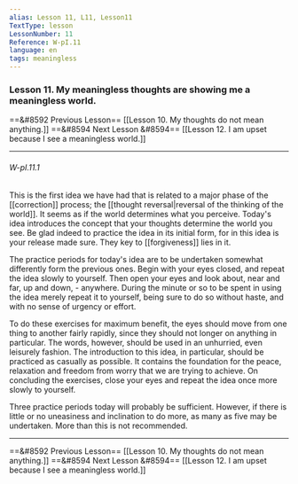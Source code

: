 ```yaml
---
alias: Lesson 11, L11, Lesson11
TextType: lesson
LessonNumber: 11
Reference: W-pI.11
language: en
tags: meaningless
---
```


### Lesson 11. My meaningless thoughts are showing me a meaningless world.


==&#8592 Previous Lesson== [[Lesson 10. My thoughts do not mean anything.]]
==&#8594 Next Lesson &#8594== [[Lesson 12. I am upset because I see a meaningless world.]]
***

###### W-pI.11.1
This is the first idea we have had that is related to a major phase of the [[correction]] process; the [[thought reversal|reversal of the thinking of the world]]. It seems as if the world determines what you perceive. Today's idea introduces the concept that your thoughts determine the world you see. Be glad indeed to practice the idea in its initial form, for in this idea is your release made sure. They key to [[forgiveness]] lies in it.

The practice periods for today's idea are to be undertaken somewhat differently form the previous ones. Begin with your eyes closed, and repeat the idea slowly to yourself. Then open your eyes and look about, near and far, up and down, - anywhere. During the minute or so to be spent in using the idea merely repeat it to yourself, being sure to do so without haste, and with no sense of urgency or effort.

To do these exercises for maximum benefit, the eyes should move from one thing to another fairly rapidly, since they should not longer on anything in particular. The words, however, should be used in an unhurried, even leisurely fashion. The introduction to this idea, in particular, should be practiced as casually as possible. It contains the foundation for the peace, relaxation and freedom from worry that we are trying to achieve. On concluding the exercises, close your eyes and repeat the idea once more slowly to yourself.

Three practice periods today will probably be sufficient. However, if there is little or no uneasiness and inclination to do more, as many as five may be undertaken. More than this is not recommended.
***

==&#8592 Previous Lesson== [[Lesson 10. My thoughts do not mean anything.]]
==&#8594 Next Lesson &#8594== [[Lesson 12. I am upset because I see a meaningless world.]]

